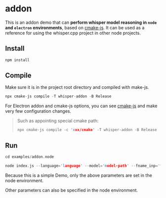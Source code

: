 # addon

This is an addon demo that can **perform whisper model reasoning in `node` and `electron` environments**, based on [cmake-js](https://github.com/cmake-js/cmake-js).
It can be used as a reference for using the whisper.cpp project in other node projects.

## Install

```cpp
npm install
```

## Compile

Make sure it is in the project root directory and compiled with make-js.

```cpp
npx cmake-js compile -T whisper-addon -B Release
```

For Electron addon and cmake-js options, you can see [cmake-js](https://github.com/cmake-js/cmake-js) and make very few configuration changes.

> Such as appointing special cmake path:
> ```cpp
> npx cmake-js compile -c 'xxx/cmake' -T whisper-addon -B Release
> ```

## Run

```cpp
cd examples/addon.node

node index.js --language='language' --model='model-path' --fname_inp='file-path'
```

Because this is a simple Demo, only the above parameters are set in the node environment.

Other parameters can also be specified in the node environment.
